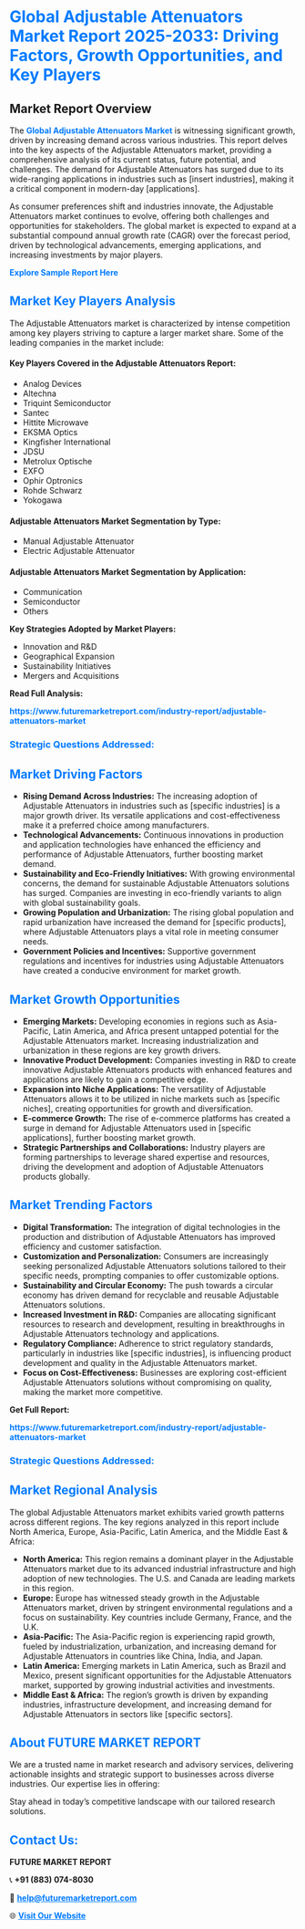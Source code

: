 <h1 style="color: #007BFF;">Global Adjustable Attenuators Market Report 2025-2033: Driving Factors, Growth Opportunities, and Key Players</h1>

<section id="overview">
<h2>Market Report Overview</h2>
<p>The <a href="https://www.futuremarketreport.com/industry-report/adjustable-attenuators-market" style="color: #007BFF; text-decoration: none;"><strong>Global Adjustable Attenuators Market</strong></a> is witnessing significant growth, driven by increasing demand across various industries. This report delves into the key aspects of the Adjustable Attenuators market, providing a comprehensive analysis of its current status, future potential, and challenges. The demand for Adjustable Attenuators has surged due to its wide-ranging applications in industries such as [insert industries], making it a critical component in modern-day [applications].</p>
<p>As consumer preferences shift and industries innovate, the Adjustable Attenuators market continues to evolve, offering both challenges and opportunities for stakeholders. The global market is expected to expand at a substantial compound annual growth rate (CAGR) over the forecast period, driven by technological advancements, emerging applications, and increasing investments by major players.</p>
</section>

<section id="overview">
<p><a href="https://www.futuremarketreport.com/request-sample/reportId=75641" style="color: #007BFF; text-decoration: none;"><strong>Explore Sample Report Here</strong></a></p>
</section>

<section id="key-players">
<h2 style="color: #007BFF;">Market Key Players Analysis</h2>
<p>The Adjustable Attenuators market is characterized by intense competition among key players striving to capture a larger market share. Some of the leading companies in the market include:</p>
<h4>Key Players Covered in the Adjustable Attenuators Report:</h4>
<ul><li>Analog Devices</li><li>Altechna</li><li>Triquint Semiconductor</li><li>Santec</li><li>Hittite Microwave</li><li>EKSMA Optics</li><li>Kingfisher International</li><li>JDSU</li><li>Metrolux Optische</li><li>EXFO</li><li>Ophir Optronics</li><li>Rohde Schwarz</li><li>Yokogawa</li></ul>
<h4>Adjustable Attenuators Market Segmentation by Type:</h4>
<ul><li>Manual Adjustable Attenuator</li><li>Electric Adjustable Attenuator</li></ul>

<h4>Adjustable Attenuators Market Segmentation by Application:</h4>
<ul><li>Communication</li><li>Semiconductor</li><li>Others</li></ul>
<p><strong>Key Strategies Adopted by Market Players:</strong></p>
<ul>
<li>Innovation and R&D</li>
<li>Geographical Expansion</li>
<li>Sustainability Initiatives</li>
<li>Mergers and Acquisitions</li>
</ul>
</section>

<section>
<p><strong>Read Full Analysis: </strong></p><a href="https://www.futuremarketreport.com/industry-report/adjustable-attenuators-market" style="color: #007BFF; text-decoration: none;"><strong>https://www.futuremarketreport.com/industry-report/adjustable-attenuators-market</strong></a>
<h3 style="color: #007BFF;">Strategic Questions Addressed:</h3>
</section>

<section id="driving-factors">
<h2 style="color: #007BFF;">Market Driving Factors</h2>
<ul>
<li><strong>Rising Demand Across Industries:</strong> The increasing adoption of Adjustable Attenuators in industries such as [specific industries] is a major growth driver. Its versatile applications and cost-effectiveness make it a preferred choice among manufacturers.</li>
<li><strong>Technological Advancements:</strong> Continuous innovations in production and application technologies have enhanced the efficiency and performance of Adjustable Attenuators, further boosting market demand.</li>
<li><strong>Sustainability and Eco-Friendly Initiatives:</strong> With growing environmental concerns, the demand for sustainable Adjustable Attenuators solutions has surged. Companies are investing in eco-friendly variants to align with global sustainability goals.</li>
<li><strong>Growing Population and Urbanization:</strong> The rising global population and rapid urbanization have increased the demand for [specific products], where Adjustable Attenuators plays a vital role in meeting consumer needs.</li>
<li><strong>Government Policies and Incentives:</strong> Supportive government regulations and incentives for industries using Adjustable Attenuators have created a conducive environment for market growth.</li>
</ul>
</section>

<section id="growth-opportunities">
<h2 style="color: #007BFF;">Market Growth Opportunities</h2>
<ul>
<li><strong>Emerging Markets:</strong> Developing economies in regions such as Asia-Pacific, Latin America, and Africa present untapped potential for the Adjustable Attenuators market. Increasing industrialization and urbanization in these regions are key growth drivers.</li>
<li><strong>Innovative Product Development:</strong> Companies investing in R&D to create innovative Adjustable Attenuators products with enhanced features and applications are likely to gain a competitive edge.</li>
<li><strong>Expansion into Niche Applications:</strong> The versatility of Adjustable Attenuators allows it to be utilized in niche markets such as [specific niches], creating opportunities for growth and diversification.</li>
<li><strong>E-commerce Growth:</strong> The rise of e-commerce platforms has created a surge in demand for Adjustable Attenuators used in [specific applications], further boosting market growth.</li>
<li><strong>Strategic Partnerships and Collaborations:</strong> Industry players are forming partnerships to leverage shared expertise and resources, driving the development and adoption of Adjustable Attenuators products globally.</li>
</ul>
</section>

<section id="trending-factors">
<h2 style="color: #007BFF;">Market Trending Factors</h2>
<ul>
<li><strong>Digital Transformation:</strong> The integration of digital technologies in the production and distribution of Adjustable Attenuators has improved efficiency and customer satisfaction.</li>
<li><strong>Customization and Personalization:</strong> Consumers are increasingly seeking personalized Adjustable Attenuators solutions tailored to their specific needs, prompting companies to offer customizable options.</li>
<li><strong>Sustainability and Circular Economy:</strong> The push towards a circular economy has driven demand for recyclable and reusable Adjustable Attenuators solutions.</li>
<li><strong>Increased Investment in R&D:</strong> Companies are allocating significant resources to research and development, resulting in breakthroughs in Adjustable Attenuators technology and applications.</li>
<li><strong>Regulatory Compliance:</strong> Adherence to strict regulatory standards, particularly in industries like [specific industries], is influencing product development and quality in the Adjustable Attenuators market.</li>
<li><strong>Focus on Cost-Effectiveness:</strong> Businesses are exploring cost-efficient Adjustable Attenuators solutions without compromising on quality, making the market more competitive.</li>
</ul>
</section>

<section>
<p><strong>Get Full Report: </strong></p><a href="https://www.futuremarketreport.com/industry-report/adjustable-attenuators-market" style="color: #007BFF; text-decoration: none;"><strong>https://www.futuremarketreport.com/industry-report/adjustable-attenuators-market</strong></a>
<h3 style="color: #007BFF;">Strategic Questions Addressed:</h3>
</section>


<section id="regional-analysis">
<h2 style="color: #007BFF;">Market Regional Analysis</h2>
<p>The global Adjustable Attenuators market exhibits varied growth patterns across different regions. The key regions analyzed in this report include North America, Europe, Asia-Pacific, Latin America, and the Middle East & Africa:</p>
<ul>
<li><strong>North America:</strong> This region remains a dominant player in the Adjustable Attenuators market due to its advanced industrial infrastructure and high adoption of new technologies. The U.S. and Canada are leading markets in this region.</li>
<li><strong>Europe:</strong> Europe has witnessed steady growth in the Adjustable Attenuators market, driven by stringent environmental regulations and a focus on sustainability. Key countries include Germany, France, and the U.K.</li>
<li><strong>Asia-Pacific:</strong> The Asia-Pacific region is experiencing rapid growth, fueled by industrialization, urbanization, and increasing demand for Adjustable Attenuators in countries like China, India, and Japan.</li>
<li><strong>Latin America:</strong> Emerging markets in Latin America, such as Brazil and Mexico, present significant opportunities for the Adjustable Attenuators market, supported by growing industrial activities and investments.</li>
<li><strong>Middle East & Africa:</strong> The region’s growth is driven by expanding industries, infrastructure development, and increasing demand for Adjustable Attenuators in sectors like [specific sectors].</li>
</ul>
</section>

<footer>
<h2 style="color: #007BFF;">About FUTURE MARKET REPORT</h2>
<p>We are a trusted name in market research and advisory services, delivering actionable insights and strategic support to businesses across diverse industries. Our expertise lies in offering:</p>

<p>Stay ahead in today’s competitive landscape with our tailored research solutions.</p>

<h2 style="color: #007BFF;">Contact Us:</h2>
<p><strong>FUTURE MARKET REPORT</strong></p>
<p>📞 <strong>+91 (883) 074-8030</strong></p>
<p>📧 <strong><a href="mailto:help@futuremarketreport.com" style="color: #007BFF;">help@futuremarketreport.com</a></strong></p>
<p>🌐 <strong><a href="https://www.futuremarketreport.com/" style="color: #007BFF;">Visit Our Website</a></strong></p>
</footer>